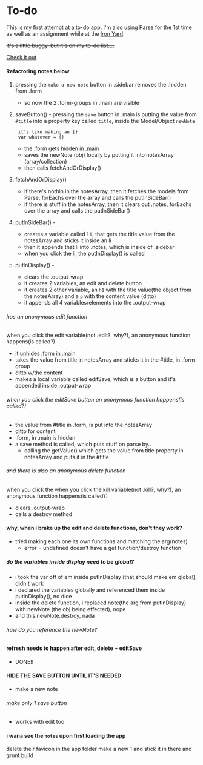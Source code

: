 # To-do

This is my first attempt at a to-do app. I'm also using [Parse](https://www.parse.com/) for the 1st time as well as an assignment while at the [Iron Yard](http://theironyard.com/).


~~It's a little buggy, but it's on my to-do list….~~

[Check it out](http://pickra.github.io/to-do/)

#### Refactoring notes below

1. pressing the `make a new note` button in .sidebar removes the .hidden from .form
	- so now the 2 .form-groups in .main are visible

2. saveButton() -  pressing the `save` button in .main is putting the value from `#title` into a property key called `title`, inside the Model/Object `newNote`
		
		it's like making an {} 
		var whatever = {}
		
	- the .form gets hidden in .main
	- saves the newNote (obj) locally by putting it into notesArray (array/collection)
	- then calls fetchAndOrDisplay()
	
3. fetchAndOrDisplay()
	- if there's nothin in the notesArray, then it fetches the models from Parse, forEachs over the array and calls the putInSideBar()
	- if there is stuff in the notesArray, then it clears out .notes, forEachs over the array and calls the putInSideBar()


4. putInSideBar() - 
	- creates a variable called `li`, that gets the title value from the notesArray and sticks it inside an li
	- then it appends that li into .notes, which is inside of .sidebar
	- when you click the li, the putInDisplay() is called

5. putInDisplay() -
	- clears the .output-wrap
	- it creates 2 variables, an edit and delete button
	- it creates 2 other variable, an `h1` with the title value(the object from the notesArray) and a `p` with the content value (ditto)
	- it appends all 4 variables/elements into the .output-wrap

###### has an anonymous edit function
when you click the edit variable(not .edit?, why?), an anonymous function happens(is called?)
	
- it unhides .form in .main
- takes the value from title in notesArray and sticks it in the #title, in .form-group
- ditto w/the content
- makes a local variable called editSave, which is a button and it's appended inside .output-wrap

###### when you click the editSave button an anonymous function happens(is called?)
 - the value from #title in .form, is put into the notesArray
 - ditto for content
 - .form, in .main is hidden
 - a save method is called, which puts stuff on parse by..
 	- calling the getValue() which gets the value from title property in notesArray and puts it in the #title
 	
###### and there is also an anonymous delete function
when you click the when you click the kill variable(not .kill?, why?), an anonymous function happens(is called?)
- clears .output-wrap
- calls a destroy method







#### why, when i brake up the edit and delete functions,  don't they work?
- tried making each one its own functions and matching the arg(notes)
	- error = undefined doesn't have a get function/destroy function
##### do the variables inside display need to be global?
- i took the var off of em inside putInDisplay (that should make em global), didn't work
- i declared the variables globally and referenced them inside putInDisplay(), no dice
- inside the delete function, i replaced note(the arg from putInDisplay) with newNote (the obj being effected), nope
- and this.newNote.destroy, nada
###### how do you reference the newNote?
	
#### refresh needs to happen after edit, delete + editSave
- DONE!!

#### HIDE THE SAVE BUTTON UNTIL IT'S NEEDED
- make a new note
###### make only 1 save button
- worlks with edit too

#### i wana see the `notes` upon first loading the app



delete their favicon in the app folder make a new 1 and stick it in there and grunt build